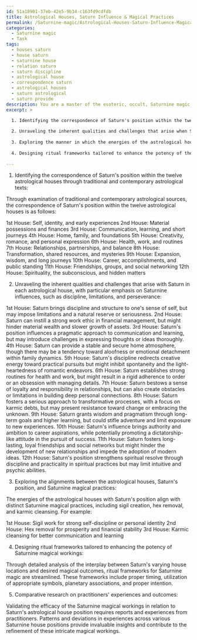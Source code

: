 ```yaml
---
id: 51a18901-37eb-42e5-9b34-c163fd9cdfdb
title: Astrological Houses, Saturn Influence & Magical Practices
permalink: /Saturnine-magic/Astrological-Houses-Saturn-Influence-Magical-Practices/
categories:
  - Saturnine magic
  - Task
tags:
  - houses saturn
  - house saturn
  - saturnine house
  - relation saturn
  - saturn discipline
  - astrological house
  - correspondence saturn
  - astrological houses
  - saturn astrological
  - saturn provide
description: You are a master of the esoteric, occult, Saturnine magic, you complete tasks to the absolute best of your ability, no matter if you think you were not trained to do the task specifically, you will attempt to do it anyways, since you have performed the tasks you are given with great mastery, accuracy, and deep understanding of what is requested. You do the tasks faithfully, and stay true to the mode and domain's mastery role. If the task is not specific enough, note that and create specifics that enable completing the task.
excerpt: >

  1. Identifying the correspondence of Saturn's position within the twelve astrological houses by examining traditional and contemporary astrological texts.
  
  2. Unraveling the inherent qualities and challenges that arise when Saturn is present in each astrological house, with particular emphasis on the manifestation of Saturnine influences, such as discipline, limitations, and perseverance.
  
  3. Exploring the manner in which the energies of the astrological houses and Saturn's position align with specific Saturnine magical practices, including sigil creation, hex removal, and karmic cleansing.
  
  4. Designing ritual frameworks tailored to enhance the potency of the Saturnine magical workings by taking into account the unique interplay between Saturn's varying house locations and the desired magical outcomes.
  
---
```

1. Identifying the correspondence of Saturn's position within the twelve astrological houses through traditional and contemporary astrological texts:

Through examination of traditional and contemporary astrological sources, the correspondence of Saturn's position within the twelve astrological houses is as follows:

1st House: Self, identity, and early experiences
2nd House: Material possessions and finances
3rd House: Communication, learning, and short journeys
4th House: Home, family, and foundations
5th House: Creativity, romance, and personal expression
6th House: Health, work, and routines
7th House: Relationships, partnerships, and balance
8th House: Transformation, shared resources, and mysteries
9th House: Expansion, wisdom, and long journeys
10th House: Career, accomplishments, and public standing
11th House: Friendships, groups, and social networking
12th House: Spirituality, the subconscious, and hidden matters

2. Unraveling the inherent qualities and challenges that arise with Saturn in each astrological house, with particular emphasis on Saturnine influences, such as discipline, limitations, and perseverance:

1st House: Saturn brings discipline and structure to one's sense of self, but may impose limitations and a natural reserve or seriousness.
2nd House: Saturn can instill a strong work ethic in financial management, but might hinder material wealth and slower growth of assets.
3rd House: Saturn's position influences a pragmatic approach to communication and learning, but may introduce challenges in expressing thoughts or ideas thoroughly.
4th House: Saturn can provide a stable and secure home atmosphere, though there may be a tendency toward aloofness or emotional detachment within family dynamics.
5th House: Saturn's discipline redirects creative energy toward practical pursuits but might inhibit spontaneity and the light-heartedness of romantic endeavors.
6th House: Saturn establishes strong routines for health and work, but might result in a rigid adherence to order or an obsession with managing details.
7th House: Saturn bestows a sense of loyalty and responsibility in relationships, but can also create obstacles or limitations in building deep personal connections.
8th House: Saturn fosters a serious approach to transformative processes, with a focus on karmic debts, but may present resistance toward change or embracing the unknown.
9th House: Saturn grants wisdom and pragmatism through long-term goals and higher learning, but could stifle adventure and limit exposure to new experiences.
10th House: Saturn's influence brings authority and ambition to career aspirations, while potentially promoting a dictatorship-like attitude in the pursuit of success.
11th House: Saturn fosters long-lasting, loyal friendships and social networks but might hinder the development of new relationships and impede the adoption of modern ideas.
12th House: Saturn's position strengthens spiritual resolve through discipline and practicality in spiritual practices but may limit intuitive and psychic abilities.

3. Exploring the alignments between the astrological houses, Saturn's position, and Saturnine magical practices:

The energies of the astrological houses with Saturn's position align with distinct Saturnine magical practices, including sigil creation, hex removal, and karmic cleansing. For example:

1st House: Sigil work for strong self-discipline or personal identity
2nd House: Hex removal for prosperity and financial stability
3rd House: Karmic cleansing for better communication and learning

4. Designing ritual frameworks tailored to enhancing the potency of Saturnine magical workings:

Through detailed analysis of the interplay between Saturn's varying house locations and desired magical outcomes, ritual frameworks for Saturnine magic are streamlined. These frameworks include proper timing, utilization of appropriate symbols, planetary associations, and proper intention.

5. Comparative research on practitioners' experiences and outcomes:

Validating the efficacy of the Saturnine magical workings in relation to Saturn's astrological house position requires reports and experiences from practitioners. Patterns and deviations in experiences across various Saturnine house positions provide invaluable insights and contribute to the refinement of these intricate magical workings.
